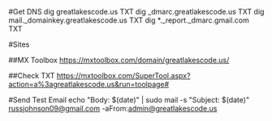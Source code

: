 #Get DNS
dig greatlakescode.us TXT
dig _dmarc.greatlakescode.us TXT
dig mail._domainkey.greatlakescode.us TXT
dig *._report._dmarc.gmail.com TXT

#Sites

##MX Toolbox
https://mxtoolbox.com/domain/greatlakescode.us/

##Check TXT
https://mxtoolbox.com/SuperTool.aspx?action=a%3agreatlakescode.us&run=toolpage#


#Send Test Email
echo "Body: $(date)" | sudo mail -s "Subject: $(date)" russjohnson09@gmail.com -aFrom:admin@greatlakescode.us
